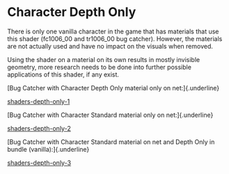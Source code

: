 # Character Depth Only

There is only one vanilla character in the game that has materials that use this shader (fc1006_00 and tr1006_00 bug catcher).
However, the materials are not actually used and have no impact on the visuals when removed.

Using the shader on a material on its own results in mostly invisible geometry, more research needs to be done into further possible
applications of this shader, if any exist.

[Bug Catcher with Character Depth Only material only on net:]{.underline}

[shaders-depth-only-1](../../static/img/lumitool-guides/characters/shaders-depth-only-1.png)

[Bug Catcher with Character Standard material only on net:]{.underline}

[shaders-depth-only-2](../../static/img/lumitool-guides/characters/shaders-depth-only-2.png)

[Bug Catcher with Character Standard material on net and Depth Only in bundle (vanilla):]{.underline}

[shaders-depth-only-3](../../static/img/lumitool-guides/characters/shaders-depth-only-3.png)